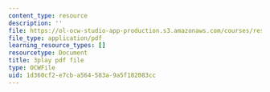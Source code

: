 ```yaml
---
content_type: resource
description: ''
file: https://ol-ocw-studio-app-production.s3.amazonaws.com/courses/res-ll-005-mathematics-of-big-data-and-machine-learning-january-iap-2020/1d360cf2e7cba564583a9a5f182083cc_RpPlj2HnuWg.pdf
file_type: application/pdf
learning_resource_types: []
resourcetype: Document
title: 3play pdf file
type: OCWFile
uid: 1d360cf2-e7cb-a564-583a-9a5f182083cc
---
```

